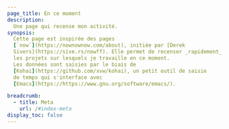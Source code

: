 ```yaml
---
page_title: En ce moment
description:
  Une page qui recense mon activité.
synopsis: 
  Cette page est inspirée des pages
  [`now`](https://nownownow.com/about), initiée par [Derek
  Sivers](https://sive.rs/nowff). Elle permet de recenser _rapidement_
  les projets sur lesquels je travaille en ce moment. 
  Les données sont saisies par le biais de 
  [Kohai](https://github.com/xvw/kohai), un petit outil de saisie 
  de temps qui s'interface avec
  [Emacs](https://https://www.gnu.org/software/emacs/).

breadcrumb:
  - title: Meta
    url: /#index-meta
display_toc: false
---
```

